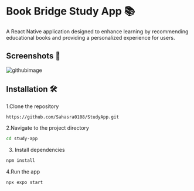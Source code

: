 # Book Bridge Study App 📚

A React Native application designed to enhance learning by recommending educational books and providing a personalized experience for users.

##  Screenshots 📸
![githubimage](https://github.com/user-attachments/assets/8e82e5b0-a605-4ffd-a616-c8083668320e)

##  Installation 🛠️

1.Clone the repository
 ```bash
 https://github.com/Sahasra0108/StudyApp.git
   ```
2.Navigate to the project directory
```bash
cd study-app
```
3. Install dependencies
```bash
npm install

```
4.Run the app
```bash
npx expo start

```

 
 
